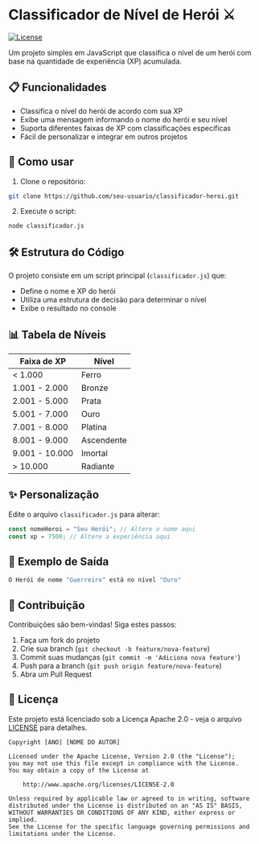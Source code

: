 # Classificador de Nível de Herói ⚔

[![License](https://img.shields.io/badge/License-Apache%202.0-blue.svg)](https://opensource.org/licenses/Apache-2.0)

Um projeto simples em JavaScript que classifica o nível de um herói com base na quantidade de experiência (XP) acumulada.

## 📋 Funcionalidades

- Classifica o nível do herói de acordo com sua XP
- Exibe uma mensagem informando o nome do herói e seu nível
- Suporta diferentes faixas de XP com classificações específicas
- Fácil de personalizar e integrar em outros projetos

## 🚀 Como usar

1. Clone o repositório:
```bash
git clone https://github.com/seu-usuario/classificador-heroi.git
```

2. Execute o script:
```bash
node classificador.js
```

## 🛠️ Estrutura do Código

O projeto consiste em um script principal (`classificador.js`) que:
- Define o nome e XP do herói
- Utiliza uma estrutura de decisão para determinar o nível
- Exibe o resultado no console

## 📊 Tabela de Níveis

| Faixa de XP       | Nível        |
|-------------------|-------------|
| < 1.000           | Ferro       |
| 1.001 - 2.000     | Bronze      |
| 2.001 - 5.000     | Prata       |
| 5.001 - 7.000     | Ouro        |
| 7.001 - 8.000     | Platina     |
| 8.001 - 9.000     | Ascendente  |
| 9.001 - 10.000    | Imortal     |
| > 10.000          | Radiante    |

## ✨ Personalização

Edite o arquivo `classificador.js` para alterar:
```javascript
const nomeHeroi = "Seu Herói"; // Altere o nome aqui
const xp = 7500; // Altere a experiência aqui
```

## 📝 Exemplo de Saída

```bash
O Herói de nome "Guerreiro" está no nível "Ouro"
```

## 🤝 Contribuição

Contribuições são bem-vindas! Siga estes passos:
1. Faça um fork do projeto
2. Crie sua branch (`git checkout -b feature/nova-feature`)
3. Commit suas mudanças (`git commit -m 'Adiciona nova feature'`)
4. Push para a branch (`git push origin feature/nova-feature`)
5. Abra um Pull Request

## 📜 Licença

Este projeto está licenciado sob a Licença Apache 2.0 - veja o arquivo [LICENSE](LICENSE) para detalhes.

```
Copyright [ANO] [NOME DO AUTOR]

Licensed under the Apache License, Version 2.0 (the "License");
you may not use this file except in compliance with the License.
You may obtain a copy of the License at

    http://www.apache.org/licenses/LICENSE-2.0

Unless required by applicable law or agreed to in writing, software
distributed under the License is distributed on an "AS IS" BASIS,
WITHOUT WARRANTIES OR CONDITIONS OF ANY KIND, either express or implied.
See the License for the specific language governing permissions and
limitations under the License.
```